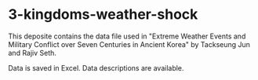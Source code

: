 # 3-kingdoms-weather-shock

This deposite contains the data file used in "Extreme Weather Events and Military Conflict over Seven Centuries in Ancient Korea" 
by Tackseung Jun and Rajiv Seth.

Data is saved in Excel.
Data descriptions are available.
